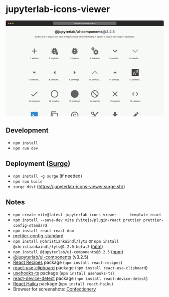 # jupyterlab-icons-viewer

[![Page screenshot](screenshot.png)](https://jupyterlab-icons-viewer.surge.sh/)

## Development

- `npm install`
- `npm run dev`

## Deployment ([Surge](https://surge.sh/))

- `npm install -g surge` (if needed)
- `npm run build`
- `surge dist` (https://jupyterlab-icons-viewer.surge.sh/)

## Notes

- `npm create vite@latest jupyterlab-icons-viewer -- --template react`
- `npm install --save-dev vite @vitejs/plugin-react prettier prettier-config-standard`
- `npm install react react-dom`
- [prettier-config-standard](https://github.com/npetruzzelli/prettier-config-standard)
- `npm install @christiankaindl/lyts` or `npm install @christiankaindl/lyts@1.2.0-beta.3` ([npm](https://www.npmjs.com/package/@christiankaindl/lyts/v/1.2.0-beta.3))
- `npm install @jupyterlab/ui-components@3.2.5` ([npm](https://www.npmjs.com/package/@jupyterlab/ui-components/v/3.2.5))
- [@jupyterlab/ui-components](https://github.com/jupyterlab/jupyterlab/tree/v3.2.5/packages/ui-components) (v3.2.5)
- [React Recipes](https://github.com/craig1123/react-recipes) package (`npm install react-recipes`)
- [react-use-clipboard](https://github.com/danoc/react-use-clipboard) package (`npm install react-use-clipboard`)
- [usehooks-ts](https://github.com/juliencrn/usehooks-ts) package (`npm install usehooks-ts`)
- [react-device-detect](https://github.com/duskload/react-device-detect) package (`npm install react-device-detect`)
- [React Haiku](https://github.com/DavidHDev/react-haiku) package (`npm install react-haiku`)
- Browser for screenshots: [Confectionery](https://confectioneryapp.com/)
